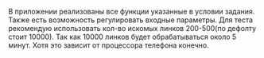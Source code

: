 В приложении реализованы все функции указанные в условии задания.
Также есть возможность регулировать входные параметры.
Для теста рекомендую использовать кол-во искомых линков 200-500(по дефолту стоит 10000). Так как 10000 линков будет обрабатываться около 5 минут. Хотя это зависит от процессора телефона конечно.
